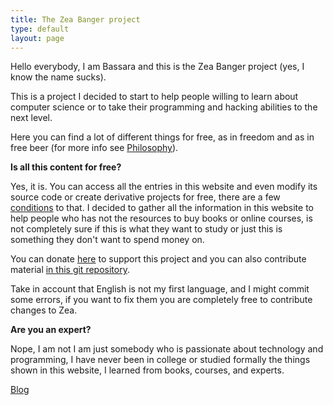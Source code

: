 ```yaml
---
title: The Zea Banger project
type: default
layout: page
---
```


Hello everybody, I am Bassara and this is the Zea Banger project (yes, I know
the name sucks).

This is a project I decided to start to help people willing to learn about
computer science or to take their programming and hacking abilities to the next
level.

Here you can find a lot of different things for free, as in freedom and as in
free beer (for more info see [Philosophy](/philosophy)).

**Is all this content for free?**

Yes, it is. You can access all the entries in this website and even modify its
source code or create derivative projects for free, there are a few
[conditions](/philosophy) to that. I decided to gather all the information in
this website to help people who has not the resources to buy books or online
courses, is not completely sure if this is what they want to study or just this
is something they don't want to spend money on.

You can donate [here](/donate) to support this project and you can also
contribute material [in this git repository](https://codeberg.org/Bassara/Zea).

Take in account that English is not my first language, and I might commit some
errors, if you want to fix them you are completely free to contribute changes to
Zea.

**Are you an expert?**

Nope, I am not I am just somebody who is passionate about technology and
programming, I have never been in college or studied formally the things shown
in this website, I learned from books, courses, and experts.

[Blog](/blog)
